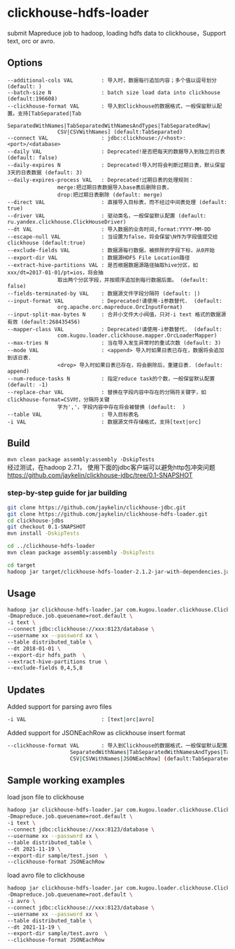 # clickhouse-hdfs-loader
submit Mapreduce job to hadoop, loading hdfs data to clickhouse，Support text, orc or avro.
## Options
	--additional-cols VAL         : 导入时，数据每行追加内容；多个值以逗号划分 (default: )
	--batch-size N                : batch size load data into clickhouse (default:196608)
	--clickhouse-format VAL       : 导入到Clickhouse的数据格式，一般保留默认配置。支持[TabSeparated|Tab
					SeparatedWithNames|TabSeparatedWithNamesAndTypes|TabSeparatedRaw|
					CSV|CSVWithNames] (default:TabSeparated)
	--connect VAL                 : jdbc:clickhouse://<host>:<port>/<database>
	--daily VAL                   : Deprecated!是否把每天的数据导入到独立的日表 (default: false)
	--daily-expires N             : Deprecated!导入时将会判断过期日表，默认保留3天的日表数据 (default: 3)
	--daily-expires-process VAL   : Deprecated!过期日表的处理规则：
					merge:把过期日表数据导入base表后删除日表，
					drop:把过期日表删除 (default: merge)
	--direct VAL                  : 直接导入目标表，而不经过中间表处理 (default: true)
	--driver VAL                  : 驱动类名，一般保留默认配置 (default: ru.yandex.clickhouse.ClickHouseDriver)
	--dt VAL                      : 导入数据的业务时间,format:YYYY-MM-DD
	--escape-null VAL             : 当设置为false，将会保留\N作为字段值提交给clickhouse (default:true)
	--exclude-fields VAL          : 数据源每行数据，被排除的字段下标，从0开始
	--export-dir VAL              : 数据源HDFS File Location路径
	--extract-hive-partitions VAL : 是否根据数据源路径抽取hive分区，如xxx/dt=2017-01-01/pt=ios，将会抽
					取出两个分区字段，并按顺序追加到每行数据后面。 (default: false)
	--fields-terminated-by VAL    : 数据源文件字段分隔符 (default: |)
	--input-format VAL            : Deprecated!请使用-i参数替代.  (default:
					org.apache.orc.mapreduce.OrcInputFormat)
	--input-split-max-bytes N     : 合并小文件大小阀值，只对-i text 格式的数据源有效 (default:268435456)
	--mapper-class VAL            : Deprecated!请使用-i参数替代.  (default:
					com.kugou.loader.clickhouse.mapper.OrcLoaderMapper)
	--max-tries N                 : 当在导入发生异常时的重试次数 (default: 3)
	--mode VAL                    : <append> 导入时如果日表已存在，数据将会追加到该日表.
					<drop> 导入时如果日表已存在，将会删除后，重建日表. (default: append)
	--num-reduce-tasks N          : 指定reduce task的个数，一般保留默认配置 (default: -1)
	--replace-char VAL            : 替换在字段内容中存在的分隔符关键字，如clickhouse-format=CSV时，分隔符关键
					字为','，字段内容中存在将会被替换 (default:  )
	--table VAL                   : 导入目标表名
	-i VAL                        : 数据源文件存储格式，支持[text|orc]

## Build
`mvn clean package assembly:assembly -DskipTests`  
经过测试，在hadoop 2.7.1， 使用下面的jdbc客户端可以避免http包冲突问题  
https://github.com/jaykelin/clickhouse-jdbc/tree/0.1-SNAPSHOT

### step-by-step guide for jar building 
```bash
git clone https://github.com/jaykelin/clickhouse-jdbc.git
git clone https://github.com/jaykelin/clickhouse-hdfs-loader.git
cd clickhouse-jdbs
git checkout 0.1-SNAPSHOT
mvn install -DskipTests 

cd ../clickhouse-hdfs-loader
mvn clean package assembly:assembly -DskipTests

cd target
hadoop jar target/clickhouse-hdfs-loader-2.1.2-jar-with-dependencies.jar com.kugou.loader.clickhouse.ClickhouseHdfsLoader ...
```


## Usage
```bash
hadoop jar clickhouse-hdfs-loader.jar com.kugou.loader.clickhouse.ClickhouseHdfsLoader \
-Dmapreduce.job.queuename=root.default \
-i text \
--connect jdbc:clickhouse://xxx:8123/database \
--username xx --password xx \
--table distributed_table \
--dt 2018-01-01 \
--export-dir hdfs_path  \
--extract-hive-partitions true \
--exclude-fields 0,4,5,8 
```

## Updates

Added support for parsing avro files
```bash
-i VAL                        : [text|orc|avro]
```

Added support for JSONEachRow as clickhouse insert format
```bash
--clickhouse-format VAL       : 导入到Clickhouse的数据格式，一般保留默认配置。支持[TabSeparated|Tab
					SeparatedWithNames|TabSeparatedWithNamesAndTypes|TabSeparatedRaw|
					CSV|CSVWithNames|JSONEachRow] (default:TabSeparated)
```

## Sample working examples

load json file to clickhouse
```bash
hadoop jar clickhouse-hdfs-loader.jar com.kugou.loader.clickhouse.ClickhouseHdfsLoader \
-Dmapreduce.job.queuename=root.default \
-i text \
--connect jdbc:clickhouse://xxx:8123/database \
--username xx --password xx \
--table distributed_table \
--dt 2021-11-19 \
--export-dir sample/test.json  \
--clickhouse-format JSONEachRow 
```

load avro file to clickhouse
```bash
hadoop jar clickhouse-hdfs-loader.jar com.kugou.loader.clickhouse.ClickhouseHdfsLoader \
-Dmapreduce.job.queuename=root.default \
-i avro \
--connect jdbc:clickhouse://xxx:8123/database \
--username xx --password xx \
--table distributed_table \
--dt 2021-11-19 \
--export-dir sample/test.avro  \
--clickhouse-format JSONEachRow 
```
